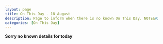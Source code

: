 ```yaml
---
layout: page
title: On This Day - 18 August
description: Page to inform when there is no known On This Day. NOTE&#58; There may still be comments.
categories: [On This Day]
---
```


**Sorry no known details for today**


